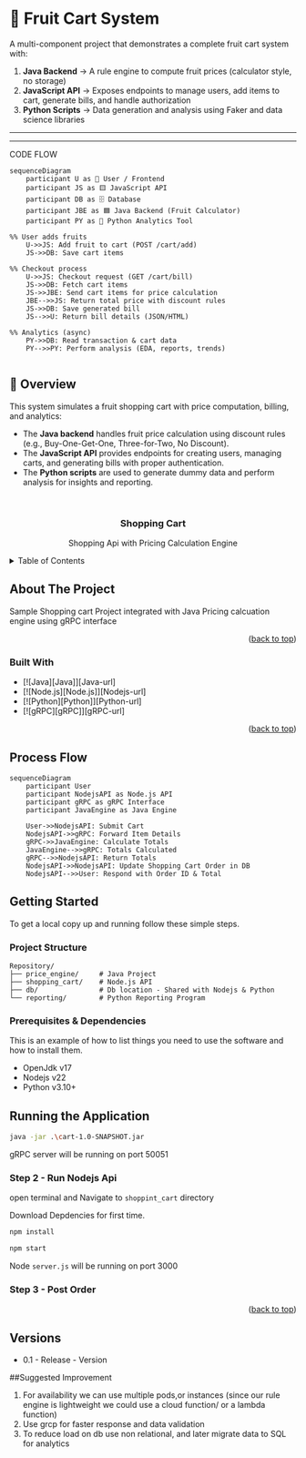 # 🛒 Fruit Cart System

A multi-component project that demonstrates a complete fruit cart system with:

1. **Java Backend** → A rule engine to compute fruit prices (calculator style, no storage)
2. **JavaScript API** → Exposes endpoints to manage users, add items to cart, generate bills, and handle authorization
3. **Python Scripts** → Data generation and analysis using Faker and data science libraries

---

---
CODE FLOW
```mermaid
sequenceDiagram
    participant U as 🧑 User / Frontend
    participant JS as 🟨 JavaScript API
    participant DB as 🗄 Database
    participant JBE as 🟦 Java Backend (Fruit Calculator)
    participant PY as 🐍 Python Analytics Tool

%% User adds fruits
    U->>JS: Add fruit to cart (POST /cart/add)
    JS->>DB: Save cart items

%% Checkout process
    U->>JS: Checkout request (GET /cart/bill)
    JS->>DB: Fetch cart items
    JS->>JBE: Send cart items for price calculation
    JBE-->>JS: Return total price with discount rules
    JS->>DB: Save generated bill
    JS-->>U: Return bill details (JSON/HTML)

%% Analytics (async)
    PY->>DB: Read transaction & cart data
    PY-->>PY: Perform analysis (EDA, reports, trends)


```


## 📌 Overview

This system simulates a fruit shopping cart with price computation, billing, and analytics:

- The **Java backend** handles fruit price calculation using discount rules (e.g., Buy-One-Get-One, Three-for-Two, No Discount).
- The **JavaScript API** provides endpoints for creating users, managing carts, and generating bills with proper authentication.
- The **Python scripts** are used to generate dummy data and perform analysis for insights and reporting.

<a name="readme-top"></a>
<br />

<div align="center">

<h3 align="center">Shopping Cart</h3>

  <p align="center">
Shopping Api with Pricing Calculation Engine
    <br />
  </p>

</div>

<!-- TABLE OF CONTENTS -->

<details>
  <summary>Table of Contents</summary>
  <ol>
    <li>
      <a href="#about-the-project">About The Project</a>
      <ul>
        <li><a href="#built-with">Built With</a></li>
      </ul>
    </li>
    <li>
      <a href="#getting-started">Getting Started</a>
      <ul>
        <li><a href="#prerequisites">Prerequisites</a></li>
        <li><a href="#installation">Installation</a></li>
      </ul>
    </li>
    <li><a href="#usage">Usage</a></li>
    <li><a href="#roadmap">Roadmap</a></li>
    <li><a href="#contributing">Contributing</a></li>
    <li><a href="#license">License</a></li>
    <li><a href="#contact">Contact</a></li>
    <li><a href="#acknowledgments">Acknowledgments</a></li>
  </ol>
</details>


<!-- ABOUT THE PROJECT -->

## About The Project

Sample Shopping cart Project integrated with Java Pricing calcuation engine using gRPC interface





<p align="right">(<a href="#readme-top">back to top</a>)</p>

### Built With

* [![Java][Java]][Java-url]
* [![Node.js][Node.js]][Nodejs-url]
* [![Python][Python]][Python-url]
* [![gRPC][gRPC]][gRPC-url]

<p align="right">(<a href="#readme-top">back to top</a>)</p>

## Process Flow

```mermaid
sequenceDiagram
    participant User
    participant NodejsAPI as Node.js API
    participant gRPC as gRPC Interface
    participant JavaEngine as Java Engine

    User->>NodejsAPI: Submit Cart
    NodejsAPI->>gRPC: Forward Item Details
    gRPC->>JavaEngine: Calculate Totals
    JavaEngine-->>gRPC: Totals Calculated
    gRPC-->>NodejsAPI: Return Totals
    NodejsAPI->>NodejsAPI: Update Shopping Cart Order in DB
    NodejsAPI-->>User: Respond with Order ID & Total
```



<!-- GETTING STARTED -->

## Getting Started

To get a local copy up and running follow these simple steps.

### Project Structure

```text
Repository/
├── price_engine/     # Java Project
├── shopping_cart/    # Node.js API
├── db/               # Db location - Shared with Nodejs & Python
└── reporting/        # Python Reporting Program
```

### Prerequisites & Dependencies

This is an example of how to list things you need to use the software and how to install them.
* OpenJdk v17
* Nodejs v22
* Python v3.10+
## Running the Application

```bash
java -jar .\cart-1.0-SNAPSHOT.jar
```

gRPC server will be running on port 50051

### Step 2 -  Run Nodejs Api

open terminal and Navigate to `shoppint_cart` directory

Download Depdencies for first time.

```bash
npm install
```

```bash
npm start
```

Node `server.js` will be running on port 3000

### Step 3 - Post Order


<p align="right">(<a href="#readme-top">back to top</a>)</p>





## Versions

* 0.1 - Release - Version

##Suggested Improvement

1. For availability we can use multiple pods,or instances (since our rule engine is lightweight we could use a cloud function/
 or a lambda function)
2. Use grcp for faster response and data validation
3. To reduce load on db use non relational, and later migrate data to SQL for analytics




